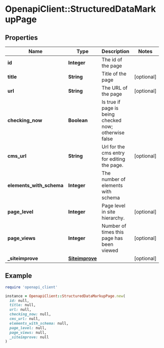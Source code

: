 # OpenapiClient::StructuredDataMarkupPage

## Properties

| Name | Type | Description | Notes |
| ---- | ---- | ----------- | ----- |
| **id** | **Integer** | The id of the page |  |
| **title** | **String** | Title of the page | [optional] |
| **url** | **String** | The URL of the page | [optional] |
| **checking_now** | **Boolean** | Is true if page is being checked now; otherwise false |  |
| **cms_url** | **String** | Url for the cms entry for editing the page. | [optional] |
| **elements_with_schema** | **Integer** | The number of elements with schema |  |
| **page_level** | **Integer** | Page level in site hierarchy. | [optional] |
| **page_views** | **Integer** | Number of times this page has been viewed | [optional] |
| **_siteimprove** | [**Siteimprove**](Siteimprove.md) |  | [optional] |

## Example

```ruby
require 'openapi_client'

instance = OpenapiClient::StructuredDataMarkupPage.new(
  id: null,
  title: null,
  url: null,
  checking_now: null,
  cms_url: null,
  elements_with_schema: null,
  page_level: null,
  page_views: null,
  _siteimprove: null
)
```

